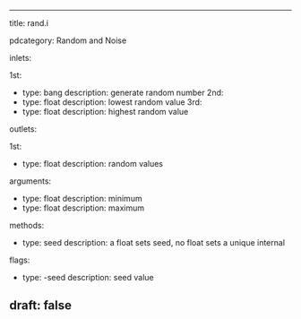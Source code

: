 --- 


title: rand.i

pdcategory: Random and Noise

inlets:

  1st:
  - type: bang
    description: generate random number
  2nd:
  - type: float
    description: lowest random value
  3rd:
  - type: float
    description: highest random value

outlets:

  1st:
  - type: float
    description: random values

arguments:
  - type: float
    description: minimum
  - type: float
    description: maximum

methods:
  - type: seed <float>
    description: a float sets seed, no float sets a unique internal

flags:
  - type: -seed <float>
    description: seed value

draft: false
---